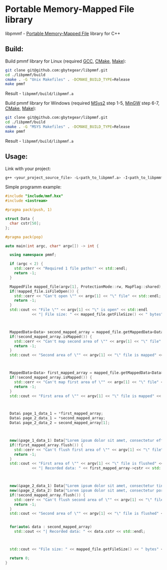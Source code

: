 # Portable Memory-Mapped File library
libpmmf - [Portable Memory-Mapped File](https://en.wikipedia.org/wiki/Memory-mapped_file) library for C++

## Build:

Build pmmf library for Linux (required [GCC](https://gcc.gnu.org/), [CMake](https://cmake.org/download/), [Make](https://www.gnu.org/software/make/)):

```bash
git clone git@github.com:gbytegear/libpmmf.git
cd ./libpmmf/build
cmake . -G "Unix Makefiles" . -DCMAKE_BUILD_TYPE=Release
make pmmf
```

Result - `libpmmf/build/libpmmf.a`

Build pmmf library for Windows (required [MSys2](https://www.msys2.org/) step 1-5, [MinGW](https://www.msys2.org/) step 6-7, [CMake](https://cmake.org/), [Make](https://packages.msys2.org/package/make)):

```bash
git clone git@github.com:gbytegear/libpmmf.git
cd ./libpmmf/build
cmake . -G "MSYS Makefiles" . -DCMAKE_BUILD_TYPE=Release
make pmmf
```

Result - `libpmmf/build/libpmmf.a`

## Usage:

Link with your project:

```bash
g++ <your_project_source_file> -L<path_to_libpmmf.a> -I<path_to_libpmmf/include> -lpmmf
```

Simple programm example:

```cpp
#include "include/mmf.hxx"
#include <iostream>

#pragma pack(push, 1)

struct Data {
  char cstr[50];
};

#pragma pack(pop)

auto main(int argc, char* argv[]) -> int {

  using namespace pmmf;

  if (argc < 2) {
    std::cerr << "Required 1 file paths!" << std::endl;
    return -1;
  }

  MappedFile mapped_file(argv[1], ProtectionMode::rw, MapFlag::shared);
  if(!mapped_file.isFileOpen()) {
    std::cerr << "Can't open \"" << argv[1] << "\" file" << std::endl;
    return -1;
  }
  std::cout << "File \"" << argv[1] << "\" is open" << std::endl
            << "| File size: " << mapped_file.getFileSize() << " bytes" << std::endl;



  MappedData<Data> second_mapped_array = mapped_file.getMappedData<Data>(sizeof(Data), 2);
  if(!second_mapped_array.isMapped()) {
    std::cerr << "Can't map second area of \"" << argv[1] << "\" file" << std::endl;
    return -1;
  }
  std::cout << "Second area of \"" << argv[1] << "\" file is mapped" << std::endl;



  MappedData<Data> first_mapped_array = mapped_file.getMappedData<Data>(0);
  if(!second_mapped_array.isMapped()) {
    std::cerr << "Can't map first area of \"" << argv[1] << "\" file" << std::endl;
    return -1;
  }
  std::cout << "First area of \"" << argv[1] << "\" file is mapped" << std::endl;



  Data& page_1_data_1 = *first_mapped_array;
  Data& page_2_data_1 = *second_mapped_array;
  Data& page_2_data_2 = second_mapped_array[1];



  new(&page_1_data_1) Data{"Lorem ipsum dolor sit amet, consectetur efficitur"};
  if(!first_mapped_array.flush()) {
    std::cerr << "Can't flush first area of \"" << argv[1] << "\" file" << std::endl;
    return -1;
  }
  std::cout << "First area of \"" << argv[1] << "\" file is flushed" << std::endl
            << "| Recorded data: " << first_mapped_array->cstr << std::endl;



  new(&page_2_data_1) Data{"Lorem ipsum dolor sit amet, consectetur tincidunt"};
  new(&page_2_data_2) Data{"Lorem ipsum dolor sit amet, consectetur porttitor"};
  if(!second_mapped_array.flush()) {
    std::cerr << "Can't flush second area of \"" << argv[1] << "\" file" << std::endl;
    return -1;
  }
  std::cout << "Second area of \"" << argv[1] << "\" file is flushed" << std::endl;


  for(auto& data : second_mapped_array)
    std::cout << "| Recorded data: " << data.cstr << std::endl;



  std::cout << "File size: " << mapped_file.getFileSize() << " bytes" << std::endl;

  return 0;
}
```

